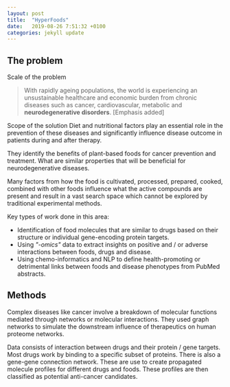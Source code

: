 ```yaml
---
layout: post
title:  "HyperFoods"
date:   2019-08-26 7:51:32 +0100
categories: jekyll update
---
```

## The problem

Scale of the problem
> With rapidly ageing populations, the world is experiencing an unsustainable healthcare and economic burden from chronic diseases such as cancer, cardiovascular, metabolic and **neurodegenerative disorders**. [Emphasis added]

Scope of the solution
 Diet and nutritional factors play an essential role in the prevention of these diseases and significantly influence disease outcome in patients during and after therapy.

They identify the benefits of plant-based foods for cancer prevention and treatment. What are similar properties that will be beneficial for neurodegenerative diseases.

Many factors from how the food is cultivated, processed, prepared, cooked, combined with other foods influence what the active compounds are present and result in a vast search space which cannot be explored by traditional experimental methods.

Key types of work done in this area:
- Identification of food molecules that are similar to drugs based on their structure or individual gene-encoding protein targets.
- Using *"-omics"* data to extract insights on positive and / or adverse interactions between foods, drugs and disease.
- Using chemo-informatics and NLP to define health-promoting or detrimental links between foods and disease phenotypes from PubMed abstracts.

## Methods
Complex diseases like cancer involve a breakdown of molecular functions mediated through networks or molecular interactions. They used graph networks to simulate the downstream influence of therapeutics on human proteome networks. 

Data consists of interaction between drugs and their protein / gene targets. Most drugs work by binding to a specific subset of proteins. There is also a gene-gene connection network. These are use to create propagated molecule profiles for different drugs and foods. These profiles are then classified as potential anti-cancer candidates. 










